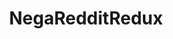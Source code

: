 ---
title: NegaRedditRedux
crosslinks:
- SRSsucks
- Negareddit
- shittankiessay
- circlebroke2
- Anarchism
- Shitstatistssay
- collapse
- redditrequest
- Drama
- youtubefactsbot
- ShitLiberalsSay
- LateStageCapitalism
- TopMindsOfReddit
- lsc
- tmsbmeta
- EnoughCommieSpam
- xkcd
- IAmA
- shitleftistssay
- NegaRedditrRedux
---